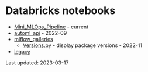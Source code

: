 # Databricks notebooks

* [Mini_MLOps_Pipeline](Mini_MLOps_Pipeline) - current
* [automl_api](automl_api) - 2022-09
* [mlflow_galleries](mlflow_galleries) 
  * [Versions.py](mlflow_galleries/Versions.py) - display package versions - 2022-11
* [legacy](legacy)

Last updated: 2023-03-17

